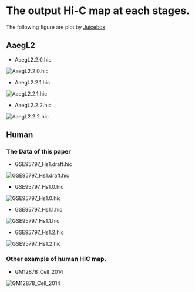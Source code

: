 # The output Hi-C map at each stages.

The following figure are plot by [Juicebox](https://github.com/aidenlab/Juicebox)

## AaegL2

- AaegL2.2.0.hic

![AaegL2.2.0.hic](./img/AaegL2/AaegL2.2.0.hic.png)

- AaegL2.2.1.hic

![AaegL2.2.1.hic](./img/AaegL2/AaegL2.2.1.hic.png)

- AaegL2.2.2.hic

![AaegL2.2.2.hic](./img/AaegL2/AaegL2.2.2.hic.png)

## Human

### The Data of this paper

- GSE95797_Hs1.draft.hic

![GSE95797_Hs1.draft.hic](./img/Human/GSE95797_Hs1.draft.hic.png)

- GSE95797_Hs1.0.hic

![GSE95797_Hs1.0.hic](./img/Human/GSE95797_Hs1.0.hic.png)

- GSE95797_Hs1.1.hic

![GSE95797_Hs1.1.hic](./img/Human/GSE95797_Hs1.1.hic.png)

- GSE95797_Hs1.2.hic

![GSE95797_Hs1.2.hic](./img/Human/GSE95797_Hs1.2.hic.png)

### Other example of human HiC map.

- GM12878_Cell_2014

![GM12878_Cell_2014](./img/Human/GM12878_Cell_2014.png)
